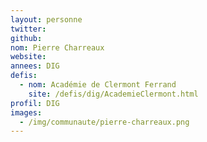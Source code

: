 ```yaml
---
layout: personne
twitter: 
github: 
nom: Pierre Charreaux
website: 
annees: DIG
defis: 
  - nom: Académie de Clermont Ferrand
    site: /defis/dig/AcademieClermont.html
profil: DIG
images:
  - /img/communaute/pierre-charreaux.png
---
```

